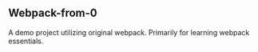 

## Webpack-from-0

A demo project utilizing original webpack. Primarily for learning webpack essentials.
